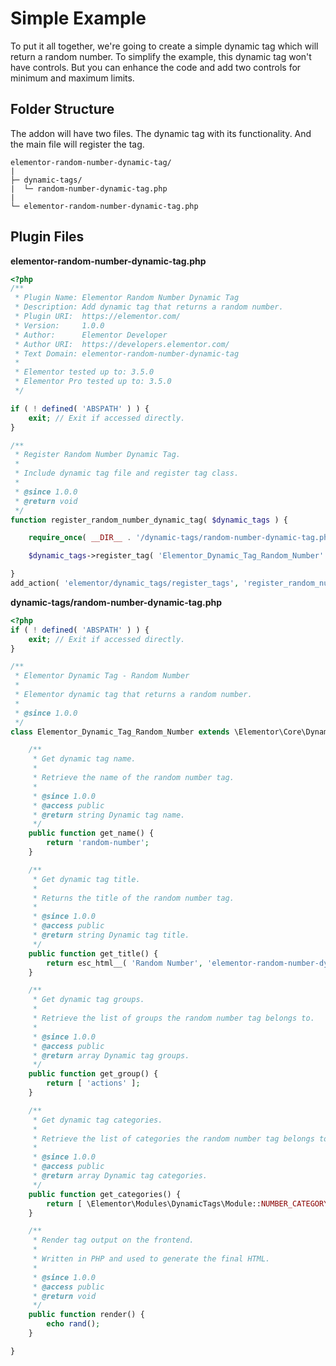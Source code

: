 # Simple Example

<Badge type="tip" vertical="top" text="Elementor Core" /> <Badge type="warning" vertical="top" text="Advanced" />

To put it all together, we're going to create a simple dynamic tag which will return a random number. To simplify the example, this dynamic tag won't have controls. But you can enhance the code and add two controls for minimum and maximum limits.

## Folder Structure

The addon will have two files. The dynamic tag with its functionality. And the main file will register the tag.

```
elementor-random-number-dynamic-tag/
|
├─ dynamic-tags/
|  └─ random-number-dynamic-tag.php
|
└─ elementor-random-number-dynamic-tag.php
```

## Plugin Files

**elementor-random-number-dynamic-tag.php**

```php
<?php
/**
 * Plugin Name: Elementor Random Number Dynamic Tag
 * Description: Add dynamic tag that returns a random number.
 * Plugin URI:  https://elementor.com/
 * Version:     1.0.0
 * Author:      Elementor Developer
 * Author URI:  https://developers.elementor.com/
 * Text Domain: elementor-random-number-dynamic-tag
 *
 * Elementor tested up to: 3.5.0
 * Elementor Pro tested up to: 3.5.0
 */

if ( ! defined( 'ABSPATH' ) ) {
	exit; // Exit if accessed directly.
}

/**
 * Register Random Number Dynamic Tag.
 *
 * Include dynamic tag file and register tag class.
 *
 * @since 1.0.0
 * @return void
 */
function register_random_number_dynamic_tag( $dynamic_tags ) {

	require_once( __DIR__ . '/dynamic-tags/random-number-dynamic-tag.php' );

	$dynamic_tags->register_tag( 'Elementor_Dynamic_Tag_Random_Number' );

}
add_action( 'elementor/dynamic_tags/register_tags', 'register_random_number_dynamic_tag' );
```

**dynamic-tags/random-number-dynamic-tag.php**

```php
<?php
if ( ! defined( 'ABSPATH' ) ) {
	exit; // Exit if accessed directly.
}

/**
 * Elementor Dynamic Tag - Random Number
 *
 * Elementor dynamic tag that returns a random number.
 *
 * @since 1.0.0
 */
class Elementor_Dynamic_Tag_Random_Number extends \Elementor\Core\DynamicTags\Tag {

	/**
	 * Get dynamic tag name.
	 *
	 * Retrieve the name of the random number tag.
	 *
	 * @since 1.0.0
	 * @access public
	 * @return string Dynamic tag name.
	 */
	public function get_name() {
		return 'random-number';
	}

	/**
	 * Get dynamic tag title.
	 *
	 * Returns the title of the random number tag.
	 *
	 * @since 1.0.0
	 * @access public
	 * @return string Dynamic tag title.
	 */
	public function get_title() {
		return esc_html__( 'Random Number', 'elementor-random-number-dynamic-tag' );
	}

	/**
	 * Get dynamic tag groups.
	 *
	 * Retrieve the list of groups the random number tag belongs to.
	 *
	 * @since 1.0.0
	 * @access public
	 * @return array Dynamic tag groups.
	 */
	public function get_group() {
		return [ 'actions' ];
	}

	/**
	 * Get dynamic tag categories.
	 *
	 * Retrieve the list of categories the random number tag belongs to.
	 *
	 * @since 1.0.0
	 * @access public
	 * @return array Dynamic tag categories.
	 */
	public function get_categories() {
		return [ \Elementor\Modules\DynamicTags\Module::NUMBER_CATEGORY ];
	}

	/**
	 * Render tag output on the frontend.
	 *
	 * Written in PHP and used to generate the final HTML.
	 *
	 * @since 1.0.0
	 * @access public
	 * @return void
	 */
	public function render() {
		echo rand();
	}

}
```
